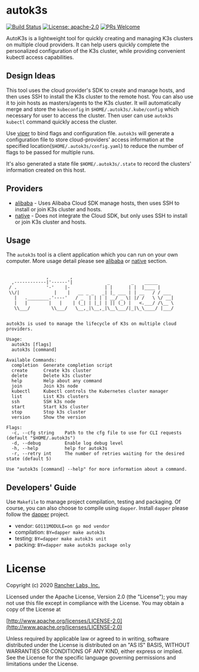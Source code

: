 # autok3s
[![Build Status](http://drone-pandaria.cnrancher.com/api/badges/cnrancher/autok3s/status.svg)](http://drone-pandaria.cnrancher.com/cnrancher/autok3s)
[![License: apache-2.0](https://img.shields.io/badge/License-apache2-default.svg)](https://opensource.org/licenses/Apache-2.0)
[![PRs Welcome](https://img.shields.io/badge/PRs-welcome-brightgreen.svg)](http://github.com/cnrancher/autok3s/pulls)

AutoK3s is a lightweight tool for quickly creating and managing K3s clusters on multiple cloud providers.
It can help users quickly complete the personalized configuration of the K3s cluster, while providing convenient kubectl access capabilities.

## Design Ideas
This tool uses the cloud provider's SDK to create and manage hosts, and then uses SSH to install the K3s cluster to the remote host.
You can also use it to join hosts as masters/agents to the K3s cluster. It will automatically merge and store the `kubeconfig` in `$HOME/.autok3s/.kube/config` which necessary for user to access the cluster.
Then user can use `autok3s kubectl` command quickly access the cluster.

Use [viper](https://github.com/spf13/viper) to bind flags and configuration file. `autok3s` will generate a configuration file to store cloud-providers' access information at the specified location(`$HOME/.autok3s/config.yaml`) to reduce the number of flags to be passed for multiple runs.

It's also generated a state file `$HOME/.autok3s/.state` to record the clusters' information created on this host.

## Providers
- [alibaba](docs/alibaba/README.md) - Uses Alibaba Cloud SDK manage hosts, then uses SSH to install or join K3s cluster and hosts.
- [native](docs/native/README.md) - Does not integrate the Cloud SDK, but only uses SSH to install or join K3s cluster and hosts.

## Usage
The `autok3s` tool is a client application which you can run on your own computer. More usage detail please see [alibaba](docs/alibaba/README.md) or [native](docs/native/README.md) section.

```

               ,        , 
  ,------------|'------'|             _        _    _____ 
 / .           '-'    |-             | |      | |  |____ | 
 \\/|             |    |   __ _ _   _| |_ ___ | | __   / / ___
   |   .________.'----'   / _  | | | | __/ _ \| |/ /   \ \/ __|
   |   |        |   |    | (_| | |_| | || (_) |   <.___/ /\__ \
   \\___/        \\___/   \__,_|\__,_|\__\___/|_|\_\____/ |___/


autok3s is used to manage the lifecycle of K3s on multiple cloud providers.

Usage:
  autok3s [flags]
  autok3s [command]

Available Commands:
  completion  Generate completion script
  create      Create k3s cluster
  delete      Delete k3s cluster
  help        Help about any command
  join        Join k3s node
  kubectl     Kubectl controls the Kubernetes cluster manager
  list        List K3s clusters
  ssh         SSH k3s node
  start       Start k3s cluster
  stop        Stop k3s cluster
  version     Show the version

Flags:
  -c, --cfg string    Path to the cfg file to use for CLI requests (default "$HOME/.autok3s")
  -d, --debug         Enable log debug level
  -h, --help          help for autok3s
  -r, --retry int     The number of retries waiting for the desired state (default 5)

Use "autok3s [command] --help" for more information about a command.
```

## Developers' Guide
Use `Makefile` to manage project compilation, testing and packaging.
Of course, you can also choose to compile using `dapper`.
Install `dapper` please follow the [dapper](https://github.com/rancher/dapper) project.

- vendor: `GO111MODULE=on go mod vendor`
- compilation: `BY=dapper make autok3s`
- testing: `BY=dapper make autok3s unit`
- packing: `BY=dapper make autok3s package only`

# License

Copyright (c) 2020 [Rancher Labs, Inc.](http://rancher.com)

Licensed under the Apache License, Version 2.0 (the "License");
you may not use this file except in compliance with the License.
You may obtain a copy of the License at

[http://www.apache.org/licenses/LICENSE-2.0](http://www.apache.org/licenses/LICENSE-2.0)

Unless required by applicable law or agreed to in writing, software
distributed under the License is distributed on an "AS IS" BASIS,
WITHOUT WARRANTIES OR CONDITIONS OF ANY KIND, either express or implied.
See the License for the specific language governing permissions and
limitations under the License.
